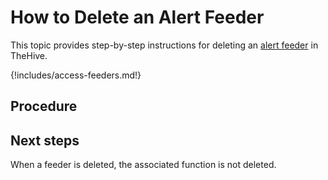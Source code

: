 # How to Delete an Alert Feeder

This topic provides step-by-step instructions for deleting an [alert feeder](about-feeders.md) in TheHive.

{!includes/access-feeders.md!}

## Procedure

## Next steps

When a feeder is deleted, the associated function is not deleted.